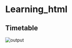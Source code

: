 # Learning_html
## Timetable
![output](https://drive.google.com/drive/folders/1OZ4-UyYcOsMEHVA65yzmtEfQuWK7bSN4)
